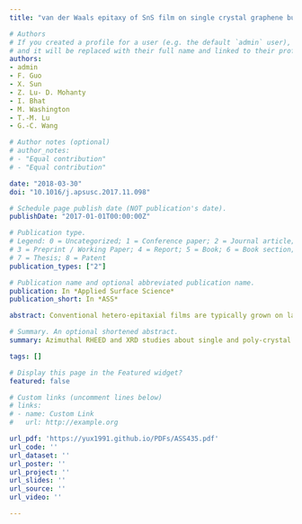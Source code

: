 ```yaml
---
title: "van der Waals epitaxy of SnS film on single crystal graphene buffer layer on amorphous SiO2/Si"

# Authors
# If you created a profile for a user (e.g. the default `admin` user), write the username (folder name) here 
# and it will be replaced with their full name and linked to their profile.
authors:
- admin
- F. Guo
- X. Sun
- Z. Lu- D. Mohanty
- I. Bhat
- M. Washington
- T.-M. Lu
- G.-C. Wang

# Author notes (optional)
# author_notes:
# - "Equal contribution"
# - "Equal contribution"

date: "2018-03-30"
doi: "10.1016/j.apsusc.2017.11.098"

# Schedule page publish date (NOT publication's date).
publishDate: "2017-01-01T00:00:00Z"

# Publication type.
# Legend: 0 = Uncategorized; 1 = Conference paper; 2 = Journal article;
# 3 = Preprint / Working Paper; 4 = Report; 5 = Book; 6 = Book section;
# 7 = Thesis; 8 = Patent
publication_types: ["2"]

# Publication name and optional abbreviated publication name.
publication: In *Applied Surface Science*
publication_short: In *ASS*

abstract: Conventional hetero-epitaxial films are typically grown on lattice and symmetry matched single crystal substrates. We demonstrated the epitaxial growth of orthorhombic SnS film (∼500 nm thick) on single crystal, monolayer graphene that was transferred on the amorphous SiO2/Si substrate. Using X-ray pole figure analysis we examined the structure, quality and epitaxy relationship of the SnS film grown on the single crystal graphene and compared it with the SnS film grown on commercial polycrystalline graphene. We showed that the SnS films grown on both single crystal and polycrystalline graphene have two sets of orientation domains. However, the crystallinity and grain size of the SnS film improve when grown on the single crystal graphene. Reflection high-energy electron diffraction measurements show that the near surface texture has more phases as compared with that of the entire film. The surface texture of a film will influence the growth and quality of film grown on top of it as well as the interface formed. Our result offers an alternative approach to grow a hetero-epitaxial film on an amorphous substrate through a single crystal graphene buffer layer. This strategy of growing high quality epitaxial thin film has potential applications in optoelectronics.

# Summary. An optional shortened abstract.
summary: Azimuthal RHEED and XRD studies about single and poly-crystal graphene.

tags: []

# Display this page in the Featured widget?
featured: false

# Custom links (uncomment lines below)
# links:
# - name: Custom Link
#   url: http://example.org

url_pdf: 'https://yux1991.github.io/PDFs/ASS435.pdf'
url_code: ''
url_dataset: ''
url_poster: ''
url_project: ''
url_slides: ''
url_source: ''
url_video: ''

---
```


